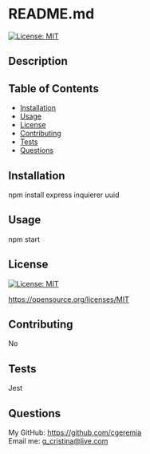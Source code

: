 # README.md
  
  [![License: MIT](https://img.shields.io/badge/License-MIT-yellow.svg)](https://opensource.org/licenses/MIT)

  ## Description

 

  ## Table of Contents

  * [Installation](#installation)
  * [Usage](#usage)
  * [License](#license)
  * [Contributing](#contributing)
  * [Tests](#tests)
  * [Questions](#questions)

  ## Installation

  npm install express inquierer uuid 

  ## Usage

  npm start 

  ## License

  [![License: MIT](https://img.shields.io/badge/License-MIT-yellow.svg)](https://opensource.org/licenses/MIT)
  
  https://opensource.org/licenses/MIT 
    

  ## Contributing
  
  No
  
  ## Tests
  Jest 

  ## Questions
  My GitHub: https://github.com/cgeremia <br>
  Email me: g_cristina@live.com
  
  
  
